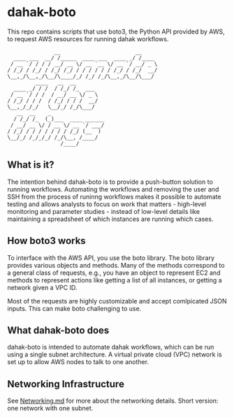 # dahak-boto

This repo contains scripts that use boto3, the Python API 
provided by AWS, to request AWS resources for running 
dahak workflows.

```
               __                        __          
  ____ ___  __/ /_____  ____ ___  ____ _/ /____      
 / __ `/ / / / __/ __ \/ __ `__ \/ __ `/ __/ _ \     
/ /_/ / /_/ / /_/ /_/ / / / / / / /_/ / /_/  __/     
\__,_/\__,_/\__/\____/_/ /_/ /_/\__,_/\__/\___/      
         ____   __  __                               
  ____ _/ / /  / /_/ /_  ___                         
 / __ `/ / /  / __/ __ \/ _ \                        
/ /_/ / / /  / /_/ / / /  __/                        
\__,_/_/_/   \__/_/ /_/\___/                         
   __  __    _                                       
  / /_/ /_  (_)___  ____ ______                      
 / __/ __ \/ / __ \/ __ `/ ___/                      
/ /_/ / / / / / / / /_/ (__  )                       
\__/_/ /_/_/_/ /_/\__, /____/                        
                 /____/                              
```

## What is it? 

The intention behind dahak-boto is to provide a push-button
solution to running workflows. Automating the workflows and
removing the user and SSH from the process of runinng workflows
makes it possible to automate testing and allows analysts to
focus on work that matters - high-level monitoring and parameter
studies - instead of low-level details like maintaining a spreadsheet
of which instances are running which cases. 

## How boto3 works

To interface with the AWS API, you use the boto library.
The boto library provides various objects and methods.
Many of the methods correspond to a general class of requests,
e.g., you have an object to represent EC2 and methods to 
represent actions like getting a list of all instances,
or getting a network given a VPC ID.

Most of the requests are highly customizable and accept
comlpicated JSON inputs. This can make boto challenging to use.

## What dahak-boto does

dahak-boto is intended to automate dahak workflows,
which can be run using a single subnet architecture.
A virtual private cloud (VPC) network is set up to 
allow AWS nodes to talk to one another.

## Networking Infrastructure

See [Networking.md](/Networking.md) for more about the networking 
details. Short version: one network with one subnet.



